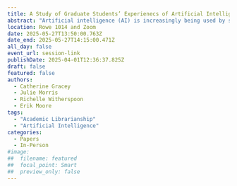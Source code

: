 ```yaml
---
title: A Study of Graduate Students’ Experienecs of Artificial Intelligence at the University of New Brunswick
abstract: "Artificial intelligence (AI) is increasingly being used by students in higher education for a wide range of tasks, such as brainstorming, finding information, or drafting papers. While we understand the general use cases for AI in the classroom, there is a gap in the research about students’ processes for learning, evaluating and implementing new tools into their learning workflows. This talk summarizes the initial findings of focus groups conducted with graduate students at the University of New Brunswick that explored student perceptions of—and experiences with—AI technology."
location: Rowe 1014 and Zoom
date: 2025-05-27T13:50:00.763Z
date_end: 2025-05-27T14:15:00.471Z
all_day: false
event_url: session-link
publishDate: 2025-04-01T12:36:37.825Z
draft: false
featured: false
authors:
  - Catherine Gracey
  - Julie Morris
  - Richelle Witherspoon
  - Erik Moore
tags:
  - "Academic Librarianship" 
  - "Artificial Intelligence"
categories:
  - Papers
  - In-Person
#image:
##  filename: featured
##  focal_point: Smart
##  preview_only: false
---
```

